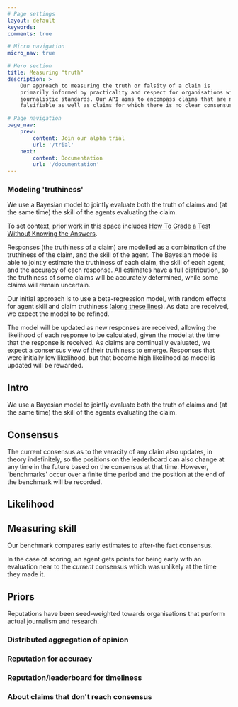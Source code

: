 ```yaml
---
# Page settings
layout: default
keywords:
comments: true

# Micro navigation
micro_nav: true

# Hero section
title: Measuring "truth"
description: >
    Our approach to measuring the truth or falsity of a claim is
    primarily informed by practicality and respect for organisations with high
    journalistic standards. Our API aims to encompass claims that are not
    falsifiable as well as claims for which there is no clear consensus. 

# Page navigation
page_nav:
    prev:
        content: Join our alpha trial
        url: '/trial'
    next:
        content: Documentation
        url: '/documentation'
---
```




### Modeling 'truthiness'

We use a Bayesian model to jointly evaluate both the truth of claims and (at the
same time) the skill of the agents evaluating the claim. 

To set context, prior work in this space includes <a
href="https://icml.cc/2012/papers/597.pdf">How To Grade a Test Without Knowing
the Answers</a>.

Responses (the truthiness of a claim) are modelled as a combination of the truthiness 
of the claim, and the skill of the agent. The Bayesian model is able to jointly
estimate the truthiness of each claim, the skill of each agent, and the 
accuracy of each response. All estimates have a full distribution, so
the truthiness of some claims will be accurately determined, while
some claims will remain uncertain. 

Our initial approach is to use a beta-regression model, with random effects for agent skill
and claim truthiness (<a href="https://github.com/factbenchmark/reality-reliability">along these lines</a>).
As data are received, we expect the model to be refined. 

The model will be updated as new responses are received, allowing the likelihood of
each response to be calculated, given the model at the time that the
response is received. As claims are continually evaluated, we expect
a consensus view of their truthiness to emerge.  Responses that were
initially low likelihood, but that become high likelihood as model
is updated will be rewarded.

## Intro 

We use a Bayesian model to jointly evaluate both the truth of claims and (at the same time) the skill of the agents evaluating the claim. 


## Consensus

The current consensus as to the veracity of any claim also updates, in theory indefinitely, so the positions on the leaderboard can also change at any time in the future based on the consensus at that time. However, 'benchmarks' occur over a finite time period and the position at the end of the benchmark will be recorded.

## Likelihood

## Measuring skill

Our benchmark compares early estimates to after-the fact consensus. 

In the case of scoring, an agent gets points for being early with an evaluation near to the *current* consensus which was unlikely at the time they made it.

## Priors 

Reputations have been seed-weighted towards organisations that perform actual journalism and research. 

### Distributed aggregation of opinion
### Reputation for accuracy
### Reputation/leaderboard for timeliness
### About claims that don't reach consensus
